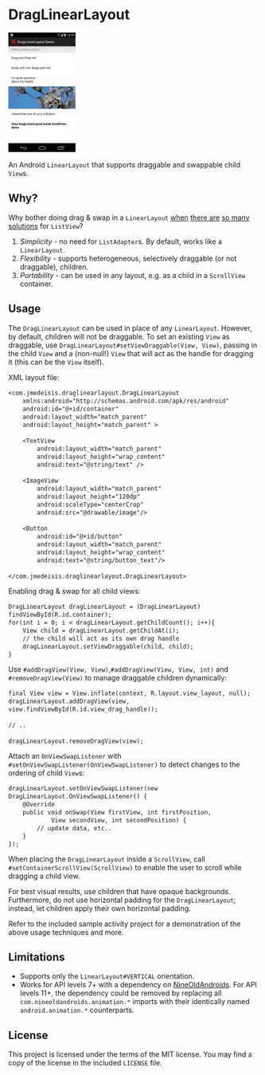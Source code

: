 DragLinearLayout
================

![Dragging and swapping children views.](/sample/sample_in_action.gif)

An Android `LinearLayout` that supports draggable and swappable child `View`s.

Why?
----
Why bother doing drag & swap in a `LinearLayout` [when][drag_list_1] [there are][drag_list_2]
[so many][drag_list_3] [solutions][drag_list_4] for `ListView`?

1. *Simplicity* - no need for `ListAdapter`s. By default, works like a `LinearLayout`.
2. *Flexibility* - supports heterogeneous, selectively draggable (or not draggable), children.
3. *Portability* - can be used in any layout, e.g. as a child in a `ScrollView` container.

Usage
-----
The `DragLinearLayout` can be used in place of any `LinearLayout`. However, by default, children
will not be draggable. To set an existing `View` as draggable, use
`DragLinearLayout#setViewDraggable(View, View)`, passing in the child `View` and a (non-null!)
`View` that will act as the handle for dragging it (this can be the `View` itself).

XML layout file:

    <com.jmedeisis.draglinearlayout.DragLinearLayout
        xmlns:android="http://schemas.android.com/apk/res/android"
        android:id="@+id/container"
        android:layout_width="match_parent"
        android:layout_height="match_parent" >
    
        <TextView
            android:layout_width="match_parent"
            android:layout_height="wrap_content"
            android:text="@string/text" />
    
        <ImageView
            android:layout_width="match_parent"
            android:layout_height="120dp"
            android:scaleType="centerCrop"
            android:src="@drawable/image"/>
    
        <Button
            android:id="@+id/button"
            android:layout_width="match_parent"
            android:layout_height="wrap_content"
            android:text="@string/button_text"/>
            
    </com.jmedeisis.draglinearlayout.DragLinearLayout>
    
Enabling drag & swap for all child views:

    DragLinearLayout dragLinearLayout = (DragLinearLayout) findViewById(R.id.container);
    for(int i = 0; i < dragLinearLayout.getChildCount(); i++){
        View child = dragLinearLayout.getChildAt(i);
        // the child will act as its own drag handle
        dragLinearLayout.setViewDraggable(child, child);
    }

Use `#addDragView(View, View)`,`#addDragView(View, View, int)` and `#removeDragView(View)` to
manage draggable children dynamically:

    final View view = View.inflate(context, R.layout.view_layout, null);
    dragLinearLayout.addDragView(view, view.findViewById(R.id.view_drag_handle));
    
    // ..
    
    dragLinearLayout.removeDragView(view);

Attach an `OnViewSwapListener` with `#setOnViewSwapListener(OnViewSwapListener)` to detect changes
to the ordering of child `View`s:

    dragLinearLayout.setOnViewSwapListener(new DragLinearLayout.OnViewSwapListener() {
        @Override
        public void onSwap(View firstView, int firstPosition,
                View secondView, int secondPosition) {
            // update data, etc..
        }
    });

When placing the `DragLinearLayout` inside a `ScrollView`, call `#setContainerScrollView(ScrollView)`
to enable the user to scroll while dragging a child view.

For best visual results, use children that have opaque backgrounds. Furthermore, do not use
horizontal padding for the `DragLinearLayout`; instead, let children apply their own horizontal
padding.

Refer to the included sample activity project for a demonstration of the above usage techniques
and more.

Limitations
-----------
- Supports only the `LinearLayout#VERTICAL` orientation.
- Works for API levels 7+ with a dependency on [NineOldAndroids](http://nineoldandroids.com/).
For API levels 11+, the dependency could be removed by replacing all
`com.nineoldandroids.animation.*` imports with their identically named `android.animation.*`
counterparts.

License
-------
This project is licensed under the terms of the MIT license.
You may find a copy of the license in the included `LICENSE` file.

[drag_list_1]: https://github.com/bauerca/drag-sort-listview
[drag_list_2]: https://plus.google.com/u/0/+AndroidDevelopers/posts/7Qo9vmeqKwC
[drag_list_3]: http://ericharlow.blogspot.com/2010/10/experience-android-drag-and-drop-list.html
[drag_list_4]: https://github.com/terlici/DragNDropList